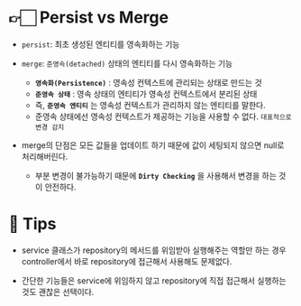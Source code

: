 # 👉🏻 Persist vs Merge

- `persist`: 최초 생성된 엔티티를 영속화하는 기능
- `merge`: `준영속(detached)` 상태의 엔티티를 다시 영속화하는 기능

  - **`영속화(Persistence)`** : 영속성 컨텍스트에 관리되는 상태로 만드는 것
  - **`준영속 상태`** : 영속 상태의 엔티티가 영속성 컨텍스트에서 분리된 상태
  - 즉, **`준영속 엔티티`** 는 영속성 컨텍스트가 관리하지 않는 엔티티를 말한다.
  - 준영속 상태에선 영속성 컨텍스트가 제공하는 기능을 사용할 수 없다. `대표적으로 변경 감지`

- merge의 단점은 모든 값들을 업데이트 하기 때문에 값이 세팅되지 않으면 null로 처리해버린다.
  - 부분 변경이 불가능하기 때문에 **`Dirty Checking`** 을 사용해서 변경을 하는 것이 안전하다.

# 🍯 Tips

- service 클래스가 repository의 메서드를 위임받아 실행해주는 역할만 하는 경우  
  controller에서 바로 repository에 접근해서 사용해도 문제없다.

- 간단한 기능들은 service에 위임하지 않고 repository에 직접 접근해서 실행하는 것도 괜찮은 선택이다.

